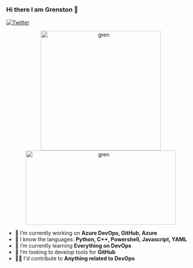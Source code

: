 ### Hi there I am Grenston 👋 
[![Twitter](https://img.shields.io/twitter/url/https/twitter.com/cloudposse.svg?style=social&label=Follow%20me%20on%20Twitter%20%40Grenston)](https://twitter.com/Grenston)

<div align = "center">
<p float = "left">
  <a href="https://octodex.github.com/"> <img src = "https://octodex.github.com/images/bouncercat.png" width = "320" height = "320" alt = "gren"> </a>
  <img src = "https://media.giphy.com/media/3rgXBHfIdp3F5zSjS0/giphy.gif" width = "400" height = "198" alt = "gren">
</p>
</div>

- 🔭 I’m currently working on **Azure DevOps, GitHub, Azure**
- :star2: I know the languages: **Python, C++, Powershell, Javascript, YAML**
- 🌱 I’m currently learning **Everything on DevOps**
- 👯 I’m looking to develop tools for **GitHub**
- :guardsman: I'd contribute to **Anything related to DevOps**
